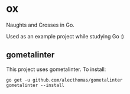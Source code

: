 # ox

Naughts and Crosses in Go.

Used as an example project while studying Go :)

## gometalinter

This project uses gometalinter. To install:

	go get -u github.com/alecthomas/gometalinter
	gometalinter --install
